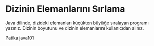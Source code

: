 # Dizinin Elemanlarını Sırlama

Java dilinde, dizideki elemanları küçükten büyüğe sıralayan programı yazınız. Dizinin boyutunu ve dizinin elemanlarını kullanıcıdan alınız.

[Patika java101](https://app.patika.dev/courses/java101)